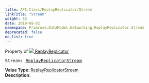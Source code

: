 ```yaml
---
title: API:Class/ReplayReplicator/Stream
linkTitle: "Stream"
weight: 83
date: 2019-08-02
namespace: Primrose.DataModel.Networking.ReplayReplicator.Stream
deprecated: false
no_list: true
---
```

Property of <a href="/docs/api-reference/Class/ReplayReplicator"><img src="/icons/silk/connect.png"/>&nbsp;ReplayReplicator</a>
<pre class="method-declaration">
Stream: <a class="type" href="/docs/api-reference/Misc/ReplayReplicatorStream">ReplayReplicatorStream</a></pre>
<b>Value Type: </b>
<a class="type" href="/docs/api-reference/Misc/ReplayReplicatorStream">ReplayReplicatorStream</a>
<br/>
<b>Description: </b>